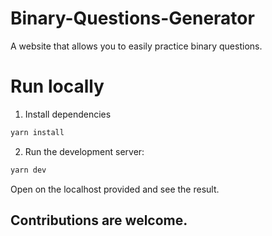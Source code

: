 # Binary-Questions-Generator
A website that allows you to easily practice binary questions.
 
# Run locally 

1. Install dependencies

```bash
yarn install
```

2. Run the development server:

```bash
yarn dev
```
Open on the localhost provided and see the result.


## Contributions are welcome.